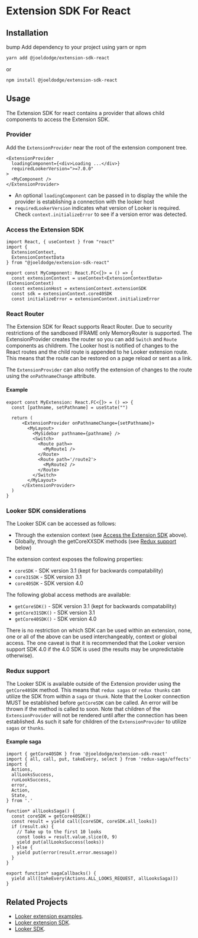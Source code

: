 # Extension SDK For React

## Installation

bump Add dependency to your project using yarn or npm

```sh
yarn add @joeldodge/extension-sdk-react
```

or

```sh
npm install @joeldodge/extension-sdk-react
```

## Usage

The Extension SDK for react contains a provider that allows child components to access the
Extension SDK.

### Provider

Add the `ExtensionProvider` near the root of the extension component tree.

```tsx
<ExtensionProvider
  loadingComponent={<div>Loading ...</div>}
  requiredLookerVersion=">=7.0.0"
>
  <MyComponent />
</ExtensionProvider>
```

- An optional `loadingComponent` can be passed in to display the while the provider is establishing a connection with the looker host
- `requiredLookerVersion` indicates what version of Looker is required. Check `context.initializeError` to see if a version error was detected.

### Access the Extension SDK

```tsx
import React, { useContext } from "react"
import {
  ExtensionContext,
  ExtensionContextData
} from "@joeldodge/extension-sdk-react"

export const MyComponent: React.FC<{}> = () => {
  const extensionContext = useContext<ExtensionContextData>(ExtensionContext)
  const extensionHost = extensionContext.extensionSDK
  const sdk = extensionContext.core40SDK
  const initializeError = extensionContext.initializeError

```

### React Router

The Extension SDK for React supports React Router. Due to security restrictions
of the sandboxed IFRAME only MemoryRouter is supported. The ExtensionProvider creates
the router so you can add `Switch` and `Route` components as childrem. The Looker host is notified
of changes to the React routes and the child route is appended to he Looker extension
route. This means that the route can be restored on a page reload or sent as a link.

The `ExtensionProvider` can also notify the extension of changes to the route using the
`onPathnameChange` attribute.

#### Example

```tsx
export const MyExtension: React.FC<{}> = () => {
  const [pathname, setPathname] = useState("")

  return (
      <ExtensionProvider onPathnameChange={setPathname}>
        <MyLayout>
          <MySidebar pathname={pathname} />
          <Switch>
            <Route path=>
              <MyRoute1 />
            </Route>
            <Route path='/route2'>
              <MyRoute2 />
            </Route>
          </Switch>
        </MyLayout>
      </ExtensionProvider>
  )
}
```

### Looker SDK considerations

The Looker SDK can be accessed as follows:

- Through the extension context (see [Access the Extension SDK](#access-the-extension-sdk) above).
- Globally, through the getCoreXXSDK methods (see [Redux support](#redux-support) below)

The extension context exposes the following properties:

- `coreSDK` - SDK version 3.1 (kept for backwards compatability)
- `core31SDK` - SDK version 3.1
- `core40SDK` - SDK version 4.0

The following global access methods are available:

- `getCoreSDK()` - SDK version 3.1 (kept for backwards compatability)
- `getCore31SDK()` - SDK version 3.1
- `getCore40SDK()` - SDK version 4.0

There is no restriction on which SDK can be used within an extension, none, one or all of the above can be used interchangeably, context or global access. The one caveat is that it is recommended that the Looker version support SDK 4.0 if the 4.0 SDK is used (the results may be unpredictable otherwise).

### Redux support

The Looker SDK is available outside of the Extension provider using the `getCore40SDK` method. This means that `redux sagas` or `redux thunks` can utilize the SDK from within a `saga` or `thunk`. Note that the Looker connection MUST be established before `getCoreSDK` can be called. An error will be thrown if the method is called to soon. Note that children of the `ExtensionProvider` will not be rendered until after the connection has been established. As such it safe for children of the `ExtensionProvider` to utilize `sagas` or `thunks`.

#### Example saga

```tsx
import { getCore40SDK } from '@joeldodge/extension-sdk-react'
import { all, call, put, takeEvery, select } from 'redux-saga/effects'
import {
  Actions,
  allLooksSuccess,
  runLookSuccess,
  error,
  Action,
  State,
} from '.'

function* allLooksSaga() {
  const coreSDK = getCore40SDK()
  const result = yield call([coreSDK, coreSDK.all_looks])
  if (result.ok) {
    // Take up to the first 10 looks
    const looks = result.value.slice(0, 9)
    yield put(allLooksSuccess(looks))
  } else {
    yield put(error(result.error.message))
  }
}

export function* sagaCallbacks() {
  yield all([takeEvery(Actions.ALL_LOOKS_REQUEST, allLooksSaga)])
}
```

## Related Projects

- [Looker extension examples](https://github.com/looker-open-source/extension-examples).
- [Looker extension SDK](https://github.com/looker-open-source/sdk-codegen/tree/main/packages/extension-sdk).
- [Looker SDK](https://github.com/looker-open-source/sdk-codegen/tree/main/packages/sdk).
